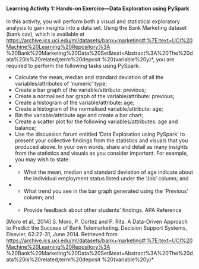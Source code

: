 #### Learning Activity 1: Hands-on Exercise—Data Exploration using PySpark

In this activity, you will perform both a visual and statistical exploratory analysis to gain insights into a data set. Using the Bank Marketing dataset (bank.csv), which is available at https://archive.ics.uci.edu/ml/datasets/bank+marketing#:%7E:text=UCI%20Machine%20Learning%20Repository%3A
%20Bank%20Marketing%20Data%20Set&text=Abstract%3A%20The%20data%20is%20related,term%20deposit
%20(variable%20y)*, you are required to perform the following tasks using PySpark:

- Calculate the mean, median and standard deviation of all the variables/attributes of ‘numeric’ type;
- Create a bar graph of the variable/attribute: previous;
- Create a normalised bar graph of the variable/attribute: previous;
- Create a histogram of the variable/attribute: age;
- Create a histogram of the normalised variable/attribute: age;
- Bin the variable/attribute age and create a bar chart;
- Create a scatter plot for the following variables/attributes: age and balance;
- Use the discussion forum entitled ‘Data Exploration using PySpark’ to present your collective findings from the statistics and visuals that you produced above. In your own words, share and detail as many insights from the statistics and visuals as you consider important. For example, you may wish to state:
- - What the mean, median and standard deviation of age indicate about the individual employment status listed under the ‘Job’ column; and
- - What trend you see in the bar graph generated using the ‘Previous’ column; and
- - Provide feedback about other students’ findings.
APA Reference

[Moro et al., 2014] S. Moro, P. Cortez and P. Rita. A Data-Driven Approach to Predict the Success of Bank Telemarketing. Decision Support Systems, Elsevier, 62:22-31, June 2014. Retrieved from https://archive.ics.uci.edu/ml/datasets/bank+marketing#:%7E:text=UCI%20Machine%20Learning%20Repository%3A
%20Bank%20Marketing%20Data%20Set&text=Abstract%3A%20The%20data%20is%20related,term%20deposit
%20(variable%20y)*